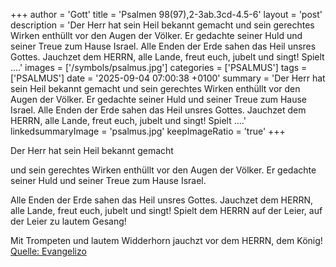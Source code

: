 +++
author = 'Gott'
title = 'Psalmen 98(97),2-3ab.3cd-4.5-6'
layout = 'post'
description = 'Der Herr hat sein Heil bekannt gemacht und sein gerechtes Wirken enthüllt vor den Augen der Völker. Er gedachte seiner Huld und seiner Treue zum Hause Israel.  Alle Enden der Erde sahen das Heil unsres Gottes. Jauchzet dem HERRN, alle Lande, freut euch, jubelt und singt! Spielt ....'
images = ['/symbols/psalmus.jpg']
categories = ['PSALMUS']
tags = ['PSALMUS']
date = '2025-09-04 07:00:38 +0100'
summary = 'Der Herr hat sein Heil bekannt gemacht und sein gerechtes Wirken enthüllt vor den Augen der Völker. Er gedachte seiner Huld und seiner Treue zum Hause Israel.  Alle Enden der Erde sahen das Heil unsres Gottes. Jauchzet dem HERRN, alle Lande, freut euch, jubelt und singt! Spielt ....'
linkedsummaryImage = 'psalmus.jpg'
keepImageRatio = 'true'
+++
<!--more-->Der Herr hat sein Heil bekannt gemacht
und sein gerechtes Wirken enthüllt vor den Augen der Völker.
Er gedachte seiner Huld
und seiner Treue zum Hause Israel.

Alle Enden der Erde
sahen das Heil unsres Gottes.
Jauchzet dem HERRN, alle Lande, freut euch, jubelt und singt!
Spielt dem HERRN auf der Leier, auf der Leier zu lautem Gesang!

Mit Trompeten und lautem Widderhorn jauchzt vor dem HERRN, dem König!<br> [Quelle: Evangelizo](https://evangeliumtagfuertag.org/DE/gospel)